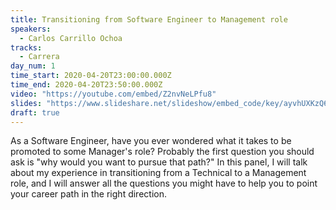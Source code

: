 ```yaml
---
title: Transitioning from Software Engineer to Management role
speakers:
  - Carlos Carrillo Ochoa
tracks:
  - Carrera
day_num: 1
time_start: 2020-04-20T23:00:00.000Z
time_end: 2020-04-20T23:50:00.000Z
video: "https://youtube.com/embed/Z2nvNeLPfu8"
slides: "https://www.slideshare.net/slideshow/embed_code/key/ayvhUXKzQ62b96"
draft: true
---
```


As a Software Engineer, have you ever wondered what it takes to be promoted to some Manager's role? Probably the first question you should ask is "why would you want to pursue that path?" In this panel, I will talk about my experience in transitioning from a Technical to a Management role, and I will answer all the questions you might have to help you to point your career path in the right direction.